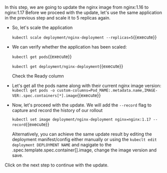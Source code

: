 In this step, we are going to update the nginx image from nginx:1.16 to nginx:1.17
Before we proceed with the update, let's use  the same application in the previous step and scale it to 5 replicas again.

- So, let's scale the application

  `kubectl scale deployment/nginx-deployment --replicas=5`{{execute}}

-  We can verify whether the application has been scaled:
  
   `kubectl get pods`{{execute}} 

   `kubectl get deployment/nginx-deployment`{{execute}} 
   
   Check the Ready column 

-  Let's get all the pods name along with their current nginx image version:
   `kubectl get pods -o custom-columns=Pod_MAME:.metadata.name,IMAGE-VER:.spec.containers[*].image`{{execute}}

-  Now, let's proceed with the update. We will add the `--record` flag to capture and record the history of our rollout
  
   `kubectl set image deployment/nginx-deployment nginx=nginx:1.17 --record`{{execute}}
   
   Alternatively, you can achieve the same update result by editing the deployment manifest/config either manually or using the `kubeclt edit deployment DEPLOYMENT NAME` and nagigate to the .spec.template.spec.container[].image, change the image version and save.

Click on the next step to continue with the update.
